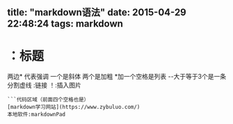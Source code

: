 title: "markdown语法"
date: 2015-04-29 22:48:24
tags: markdown
---
#  ：标题
两边* 代表强调 一个是斜体 两个是加粗   *加一个空格是列表
--大于等于3个是一条分割虚线
[]():链接
！[]():插入图片
```
```代码区域（前面四个空格也是）
[markdown学习网站](https://www.zybuluo.com/)
本地软件:markdownPad